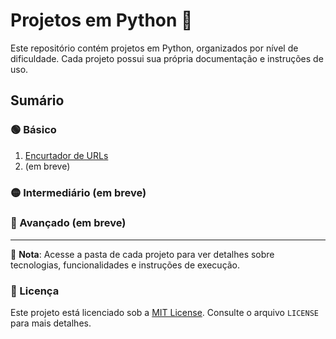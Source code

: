 # Projetos em Python 🐍

Este repositório contém projetos em Python, organizados por nível de dificuldade. Cada projeto possui sua própria documentação e instruções de uso.

## Sumário

### 🟢 Básico
1. [Encurtador de URLs](/basico/encurtador-urls)
2. (em breve)

### 🟡 Intermediário (em breve)


### 🔴 Avançado (em breve)

---
📌 **Nota**: Acesse a pasta de cada projeto para ver detalhes sobre tecnologias, funcionalidades e instruções de execução.

### 📜 Licença

Este projeto está licenciado sob a [MIT License](LICENSE). Consulte o arquivo `LICENSE` para mais detalhes.
